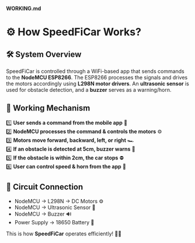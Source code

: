 **WORKING.md**  

# ⚙️ How SpeedFiCar Works?  

## 🛠️ System Overview  
SpeedFiCar is controlled through a WiFi-based app that sends commands to the **NodeMCU ESP8266**. The ESP8266 processes the signals and drives the motors accordingly using **L298N motor drivers**. An **ultrasonic sensor** is used for obstacle detection, and a **buzzer** serves as a warning/horn.  

## 🚀 Working Mechanism  
1️⃣ **User sends a command from the mobile app** 📡  
2️⃣ **NodeMCU processes the command & controls the motors** ⚙️  
3️⃣ **Motors move forward, backward, left, or right** 🏎️  
4️⃣ **If an obstacle is detected at 5cm, buzzer warns** 🚨  
5️⃣ **If the obstacle is within 2cm, the car stops** ⛔  
6️⃣ **User can control speed & horn from the app** 📢  

## 🔌 Circuit Connection  
- NodeMCU → L298N → DC Motors ⚙️  
- NodeMCU → Ultrasonic Sensor 📏  
- NodeMCU → Buzzer 🔊  
- Power Supply → 18650 Battery 🔋  

This is how **SpeedFiCar** operates efficiently! 🎉🚗 
